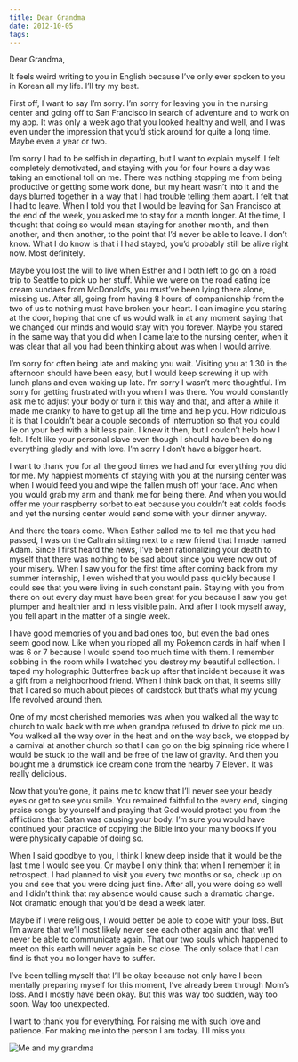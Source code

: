 ```yaml
---
title: Dear Grandma
date: 2012-10-05
tags:
---
```


Dear Grandma,

It feels weird writing to you in English because I’ve only ever spoken to you in Korean all my life. I’ll try my best.

First off, I want to say I’m sorry. I’m sorry for leaving you in the nursing center and going off to San Francisco in search of adventure and to work on my app. It was only a week ago that you looked healthy and well, and I was even under the impression that you’d stick around for quite a long time. Maybe even a year or two.

I’m sorry I had to be selfish in departing, but I want to explain myself. I felt completely demotivated, and staying with you for four hours a day was taking an emotional toll on me. There was nothing stopping me from being productive or getting some work done, but my heart wasn’t into it and the days blurred together in a way that I had trouble telling them apart. I felt that I had to leave. When I told you that I would be leaving for San Francisco at the end of the week, you asked me to stay for a month longer. At the time, I thought that doing so would mean staying for another month, and then another, and then another, to the point that I’d never be able to leave. I don’t know. What I do know is that i I had stayed, you’d probably still be alive right now. Most definitely.

Maybe you lost the will to live when Esther and I both left to go on a road trip to Seattle to pick up her stuff. While we were on the road eating ice cream sundaes from McDonald’s, you must’ve been lying there alone, missing us. After all, going from having 8 hours of companionship from the two of us to nothing must have broken your heart. I can imagine you staring at the door, hoping that one of us would walk in at any moment saying that we changed our minds and would stay with you forever. Maybe you stared in the same way that you did when I came late to the nursing center, when it was clear that all you had been thinking about was when I would arrive.

I’m sorry for often being late and making you wait. Visiting you at 1:30 in the afternoon should have been easy, but I would keep screwing it up with lunch plans and even waking up late. I’m sorry I wasn’t more thoughtful. I’m sorry for getting frustrated with you when I was there. You would constantly ask me to adjust your body or turn it this way and that, and after a while it made me cranky to have to get up all the time and help you. How ridiculous it is that I couldn’t bear a couple seconds of interruption so that you could lie on your bed with a bit less pain. I knew it then, but I couldn’t help how I felt. I felt like your personal slave even though I should have been doing everything gladly and with love. I’m sorry I don’t have a bigger heart.

I want to thank you for all the good times we had and for everything you did for me. My happiest moments of staying with you at the nursing center was when I would feed you and wipe the fallen mush off your face. And when you would grab my arm and thank me for being there. And when you would offer me your raspberry sorbet to eat because you couldn’t eat colds foods and yet the nursing center would send some with your dinner anyway.

And there the tears come. When Esther called me to tell me that you had passed, I was on the Caltrain sitting next to a new friend that I made named Adam. Since I first heard the news, I’ve been rationalizing your death to myself that there was nothing to be sad about since you were now out of your misery. When I saw you for the first time after coming back from my summer internship, I even wished that you would pass quickly because I could see that you were living in such constant pain. Staying with you from there on out every day must have been great for you because I saw you get plumper and healthier and in less visible pain. And after I took myself away, you fell apart in the matter of a single week.

I have good memories of you and bad ones too, but even the bad ones seem good now. Like when you ripped all my Pokemon cards in half when I was 6 or 7 because I would spend too much time with them. I remember sobbing in the room while I watched you destroy my beautiful collection. I taped my holographic Butterfree back up after that incident because it was a gift from a neighborhood friend. When I think back on that, it seems silly that I cared so much about pieces of cardstock but that’s what my young life revolved around then.

One of my most cherished memories was when you walked all the way to church to walk back with me when grandpa refused to drive to pick me up. You walked all the way over in the heat and on the way back, we stopped by a carnival at another church so that I can go on the big spinning ride where I would be stuck to the wall and be free of the law of gravity. And then you bought me a drumstick ice cream cone from the nearby 7 Eleven. It was really delicious.

Now that you’re gone, it pains me to know that I’ll never see your beady eyes or get to see you smile. You remained faithful to the every end, singing praise songs by yourself and praying that God would protect you from the afflictions that Satan was causing your body. I’m sure you would have continued your practice of copying the Bible into your many books if you were physically capable of doing so.

When I said goodbye to you, I think I knew deep inside that it would be the last time I would see you. Or maybe I only think that when I remember it in retrospect. I had planned to visit you every two months or so, check up on you and see that you were doing just fine. After all, you were doing so well and I didn’t think that my absence would cause such a dramatic change. Not dramatic enough that you’d be dead a week later.

Maybe if I were religious, I would better be able to cope with your loss. But I’m aware that we’ll most likely never see each other again and that we’ll never be able to communicate again. That our two souls which happened to meet on this earth will never again be so close. The only solace that I can find is that you no longer have to suffer.

I’ve been telling myself that I’ll be okay because not only have I been mentally preparing myself for this moment, I’ve already been through Mom’s loss. And I mostly have been okay. But this was way too sudden, way too soon. Way too unexpected.

I want to thank you for everything. For raising me with such love and patience. For making me into the person I am today. I’ll miss you.

![Me and my grandma](blog/dear-grandma.jpg)
